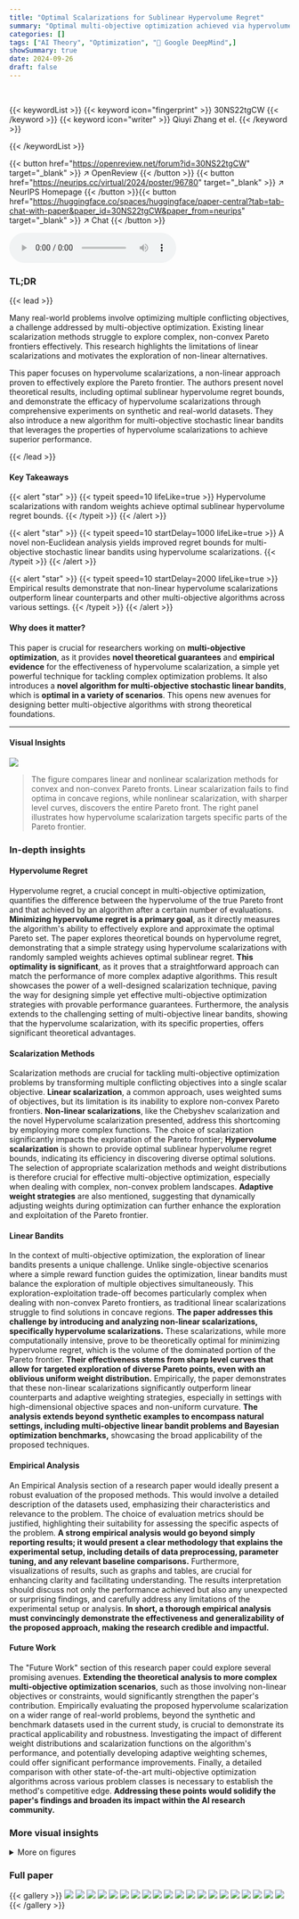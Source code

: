 ```yaml
---
title: "Optimal Scalarizations for Sublinear Hypervolume Regret"
summary: "Optimal multi-objective optimization achieved via hypervolume scalarization, offering sublinear regret bounds and outperforming existing methods."
categories: []
tags: ["AI Theory", "Optimization", "🏢 Google DeepMind",]
showSummary: true
date: 2024-09-26
draft: false
---
```


<br>

{{< keywordList >}}
{{< keyword icon="fingerprint" >}} 30NS22tgCW {{< /keyword >}}
{{< keyword icon="writer" >}} Qiuyi Zhang et el. {{< /keyword >}}
 
{{< /keywordList >}}

{{< button href="https://openreview.net/forum?id=30NS22tgCW" target="_blank" >}}
↗ OpenReview
{{< /button >}}
{{< button href="https://neurips.cc/virtual/2024/poster/96780" target="_blank" >}}
↗ NeurIPS Homepage
{{< /button >}}{{< button href="https://huggingface.co/spaces/huggingface/paper-central?tab=tab-chat-with-paper&paper_id=30NS22tgCW&paper_from=neurips" target="_blank" >}}
↗ Chat
{{< /button >}}



<audio controls>
    <source src="https://ai-paper-reviewer.com/30NS22tgCW/podcast.wav" type="audio/wav">
    Your browser does not support the audio element.
</audio>


### TL;DR


{{< lead >}}

Many real-world problems involve optimizing multiple conflicting objectives, a challenge addressed by multi-objective optimization.  Existing linear scalarization methods struggle to explore complex, non-convex Pareto frontiers effectively.  This research highlights the limitations of linear scalarizations and motivates the exploration of non-linear alternatives. 

This paper focuses on hypervolume scalarizations, a non-linear approach proven to effectively explore the Pareto frontier. The authors present novel theoretical results, including optimal sublinear hypervolume regret bounds, and demonstrate the efficacy of hypervolume scalarizations through comprehensive experiments on synthetic and real-world datasets. They also introduce a new algorithm for multi-objective stochastic linear bandits that leverages the properties of hypervolume scalarizations to achieve superior performance.

{{< /lead >}}


#### Key Takeaways

{{< alert "star" >}}
{{< typeit speed=10 lifeLike=true >}} Hypervolume scalarizations with random weights achieve optimal sublinear hypervolume regret bounds. {{< /typeit >}}
{{< /alert >}}

{{< alert "star" >}}
{{< typeit speed=10 startDelay=1000 lifeLike=true >}} A novel non-Euclidean analysis yields improved regret bounds for multi-objective stochastic linear bandits using hypervolume scalarizations. {{< /typeit >}}
{{< /alert >}}

{{< alert "star" >}}
{{< typeit speed=10 startDelay=2000 lifeLike=true >}} Empirical results demonstrate that non-linear hypervolume scalarizations outperform linear counterparts and other multi-objective algorithms across various settings. {{< /typeit >}}
{{< /alert >}}

#### Why does it matter?
This paper is crucial for researchers working on **multi-objective optimization**, as it provides **novel theoretical guarantees** and **empirical evidence** for the effectiveness of hypervolume scalarization, a simple yet powerful technique for tackling complex optimization problems.  It also introduces a **novel algorithm for multi-objective stochastic linear bandits**, which is **optimal in a variety of scenarios**. This opens new avenues for designing better multi-objective algorithms with strong theoretical foundations.

------
#### Visual Insights



![](https://ai-paper-reviewer.com/30NS22tgCW/figures_4_1.jpg)

> The figure compares linear and nonlinear scalarization methods for convex and non-convex Pareto fronts. Linear scalarization fails to find optima in concave regions, while nonlinear scalarization, with sharper level curves, discovers the entire Pareto front. The right panel illustrates how hypervolume scalarization targets specific parts of the Pareto frontier.







### In-depth insights


#### Hypervolume Regret
Hypervolume regret, a crucial concept in multi-objective optimization, quantifies the difference between the hypervolume of the true Pareto front and that achieved by an algorithm after a certain number of evaluations.  **Minimizing hypervolume regret is a primary goal**, as it directly measures the algorithm's ability to effectively explore and approximate the optimal Pareto set. The paper explores theoretical bounds on hypervolume regret, demonstrating that a simple strategy using hypervolume scalarizations with randomly sampled weights achieves optimal sublinear regret. **This optimality is significant**, as it proves that a straightforward approach can match the performance of more complex adaptive algorithms. This result showcases the power of a well-designed scalarization technique, paving the way for designing simple yet effective multi-objective optimization strategies with provable performance guarantees.  Furthermore, the analysis extends to the challenging setting of multi-objective linear bandits, showing that the hypervolume scalarization, with its specific properties, offers significant theoretical advantages.

#### Scalarization Methods
Scalarization methods are crucial for tackling multi-objective optimization problems by transforming multiple conflicting objectives into a single scalar objective.  **Linear scalarization**, a common approach, uses weighted sums of objectives, but its limitation is its inability to explore non-convex Pareto frontiers.  **Non-linear scalarizations**, like the Chebyshev scalarization and the novel Hypervolume scalarization presented, address this shortcoming by employing more complex functions.  The choice of scalarization significantly impacts the exploration of the Pareto frontier; **Hypervolume scalarization** is shown to provide optimal sublinear hypervolume regret bounds, indicating its efficiency in discovering diverse optimal solutions.  The selection of appropriate scalarization methods and weight distributions is therefore crucial for effective multi-objective optimization, especially when dealing with complex, non-convex problem landscapes.  **Adaptive weight strategies** are also mentioned, suggesting that dynamically adjusting weights during optimization can further enhance the exploration and exploitation of the Pareto frontier.

#### Linear Bandits
In the context of multi-objective optimization, the exploration of linear bandits presents a unique challenge. Unlike single-objective scenarios where a simple reward function guides the optimization, linear bandits must balance the exploration of multiple objectives simultaneously. This exploration-exploitation trade-off becomes particularly complex when dealing with non-convex Pareto frontiers, as traditional linear scalarizations struggle to find solutions in concave regions. **The paper addresses this challenge by introducing and analyzing non-linear scalarizations, specifically hypervolume scalarizations.**  These scalarizations, while more computationally intensive, prove to be theoretically optimal for minimizing hypervolume regret, which is the volume of the dominated portion of the Pareto frontier. **Their effectiveness stems from sharp level curves that allow for targeted exploration of diverse Pareto points, even with an oblivious uniform weight distribution.** Empirically, the paper demonstrates that these non-linear scalarizations significantly outperform linear counterparts and adaptive weighting strategies, especially in settings with high-dimensional objective spaces and non-uniform curvature. **The analysis extends beyond synthetic examples to encompass natural settings, including multi-objective linear bandit problems and Bayesian optimization benchmarks,** showcasing the broad applicability of the proposed techniques.

#### Empirical Analysis
An Empirical Analysis section of a research paper would ideally present a robust evaluation of the proposed methods.  This would involve a detailed description of the datasets used, emphasizing their characteristics and relevance to the problem. The choice of evaluation metrics should be justified, highlighting their suitability for assessing the specific aspects of the problem.  **A strong empirical analysis would go beyond simply reporting results; it would present a clear methodology that explains the experimental setup, including details of data preprocessing, parameter tuning, and any relevant baseline comparisons.**  Furthermore, visualizations of results, such as graphs and tables, are crucial for enhancing clarity and facilitating understanding.  The results interpretation should discuss not only the performance achieved but also any unexpected or surprising findings, and carefully address any limitations of the experimental setup or analysis.  **In short, a thorough empirical analysis must convincingly demonstrate the effectiveness and generalizability of the proposed approach, making the research credible and impactful.** 

#### Future Work
The "Future Work" section of this research paper could explore several promising avenues.  **Extending the theoretical analysis to more complex multi-objective optimization scenarios**, such as those involving non-linear objectives or constraints, would significantly strengthen the paper's contribution.  Empirically evaluating the proposed hypervolume scalarization on a wider range of real-world problems, beyond the synthetic and benchmark datasets used in the current study, is crucial to demonstrate its practical applicability and robustness.  Investigating the impact of different weight distributions and scalarization functions on the algorithm's performance, and potentially developing adaptive weighting schemes, could offer significant performance improvements.  Finally, a detailed comparison with other state-of-the-art multi-objective optimization algorithms across various problem classes is necessary to establish the method's competitive edge.  **Addressing these points would solidify the paper's findings and broaden its impact within the AI research community.**


### More visual insights

<details>
<summary>More on figures
</summary>


![](https://ai-paper-reviewer.com/30NS22tgCW/figures_5_1.jpg)

> The figure shows how the hypervolume scalarization, with respect to a direction λ=w, corresponds to a differential area element in the dominated hypervolume. Averaging over random directions is analogous to integrating the dominated hypervolume in polar coordinates.  This concept is used to prove that by choosing the maximizers of T random hypervolume scalarizations, the algorithm converges to the hypervolume of the Pareto frontier with a rate of O(T−1/k).


![](https://ai-paper-reviewer.com/30NS22tgCW/figures_8_1.jpg)

> This figure compares the performance of three different scalarization methods (linear, Chebyshev, and hypervolume) on a synthetic concave Pareto frontier (z = exp(-x - y)).  The left panel shows a 3D plot of the Pareto frontier. The right panel shows the hypervolume regret (the difference between the optimal hypervolume and the hypervolume achieved by the algorithm) as a function of the number of Pareto points selected. The results demonstrate that the hypervolume scalarization converges to the optimal hypervolume much faster than the other two methods. The linear scalarization's regret remains constant, indicating it fails to effectively explore the Pareto frontier.


![](https://ai-paper-reviewer.com/30NS22tgCW/figures_9_1.jpg)

> The plots compare the cumulative hypervolume achieved by different scalarization methods (linear, Chebyshev, hypervolume) with uniform and boxed weight distributions across various numbers of objectives (k=2,6,10).  As the number of objectives increases, the hypervolume scalarization demonstrates a significantly better performance, indicating its superiority in exploring the Pareto frontier in higher-dimensional multi-objective optimization problems.  The boxed weight distributions generally underperform compared to uniform distributions, highlighting the importance of uniform weight sampling in this context.


![](https://ai-paper-reviewer.com/30NS22tgCW/figures_18_1.jpg)

> The figure compares the performance of three different scalarization methods (linear, Chebyshev, and hypervolume) in optimizing a synthetic concave Pareto frontier (z = exp(-x - y)).  The hypervolume regret is plotted against the number of Pareto points selected. The results show that the hypervolume scalarization achieves a significantly faster convergence rate (sublinear) compared to the other methods, which demonstrate slower or constant convergence.


![](https://ai-paper-reviewer.com/30NS22tgCW/figures_19_1.jpg)

> This figure compares the hypervolume regret of three different scalarization methods (linear, Chebyshev, and hypervolume) on a synthetic concave Pareto frontier (z = exp(-x - y)).  The plot shows how the hypervolume regret (the difference between the maximum achievable hypervolume and the hypervolume achieved by the algorithm) changes as the number of Pareto points selected increases. The results demonstrate that the hypervolume scalarization converges significantly faster than the other two methods, achieving sublinear regret. The linear scalarization shows a constant hypervolume regret, suggesting it fails to efficiently explore the Pareto frontier.


![](https://ai-paper-reviewer.com/30NS22tgCW/figures_19_2.jpg)

> This figure compares the performance of two multi-objective optimization algorithms, UCB-HV and EHVI, on the BBOB benchmark functions. The left panel shows the dominated hypervolume over trials, and the right panel shows the Pareto frontier.  UCB-HV, utilizing hypervolume scalarizations, demonstrates a more diverse exploration of the Pareto frontier compared to EHVI, particularly in higher dimensions, leading to greater hypervolume gains.


![](https://ai-paper-reviewer.com/30NS22tgCW/figures_20_1.jpg)

> This figure compares the performance of UCB with hypervolume scalarization and EHVI algorithms on BBOB benchmark functions.  The left panel shows the cumulative hypervolume achieved over a number of trials, highlighting the faster convergence rate of the UCB-HV method. The right panel visualizes the Pareto frontier obtained by both algorithms, revealing that EHVI tends to focus on the central part of the frontier while UCB-HV explores more diverse points, especially in higher dimensions. This supports the paper's claim of superior performance of hypervolume scalarization in maximizing the diversity and hypervolume of Pareto front.


![](https://ai-paper-reviewer.com/30NS22tgCW/figures_21_1.jpg)

> This figure compares the performance of the UCB algorithm with hypervolume scalarization and the EHVI algorithm on the BBOB benchmark for multi-objective optimization.  The left panel shows the dominated hypervolume over time, indicating the efficiency of each method at exploring the Pareto frontier. The right panel displays the Pareto frontier approximation produced by each method, illustrating their differences in the diversity and distribution of solutions.


</details>






### Full paper

{{< gallery >}}
<img src="https://ai-paper-reviewer.com/30NS22tgCW/1.png" class="grid-w50 md:grid-w33 xl:grid-w25" />
<img src="https://ai-paper-reviewer.com/30NS22tgCW/2.png" class="grid-w50 md:grid-w33 xl:grid-w25" />
<img src="https://ai-paper-reviewer.com/30NS22tgCW/3.png" class="grid-w50 md:grid-w33 xl:grid-w25" />
<img src="https://ai-paper-reviewer.com/30NS22tgCW/4.png" class="grid-w50 md:grid-w33 xl:grid-w25" />
<img src="https://ai-paper-reviewer.com/30NS22tgCW/5.png" class="grid-w50 md:grid-w33 xl:grid-w25" />
<img src="https://ai-paper-reviewer.com/30NS22tgCW/6.png" class="grid-w50 md:grid-w33 xl:grid-w25" />
<img src="https://ai-paper-reviewer.com/30NS22tgCW/7.png" class="grid-w50 md:grid-w33 xl:grid-w25" />
<img src="https://ai-paper-reviewer.com/30NS22tgCW/8.png" class="grid-w50 md:grid-w33 xl:grid-w25" />
<img src="https://ai-paper-reviewer.com/30NS22tgCW/9.png" class="grid-w50 md:grid-w33 xl:grid-w25" />
<img src="https://ai-paper-reviewer.com/30NS22tgCW/10.png" class="grid-w50 md:grid-w33 xl:grid-w25" />
<img src="https://ai-paper-reviewer.com/30NS22tgCW/11.png" class="grid-w50 md:grid-w33 xl:grid-w25" />
<img src="https://ai-paper-reviewer.com/30NS22tgCW/12.png" class="grid-w50 md:grid-w33 xl:grid-w25" />
<img src="https://ai-paper-reviewer.com/30NS22tgCW/13.png" class="grid-w50 md:grid-w33 xl:grid-w25" />
<img src="https://ai-paper-reviewer.com/30NS22tgCW/14.png" class="grid-w50 md:grid-w33 xl:grid-w25" />
<img src="https://ai-paper-reviewer.com/30NS22tgCW/15.png" class="grid-w50 md:grid-w33 xl:grid-w25" />
<img src="https://ai-paper-reviewer.com/30NS22tgCW/16.png" class="grid-w50 md:grid-w33 xl:grid-w25" />
<img src="https://ai-paper-reviewer.com/30NS22tgCW/17.png" class="grid-w50 md:grid-w33 xl:grid-w25" />
<img src="https://ai-paper-reviewer.com/30NS22tgCW/18.png" class="grid-w50 md:grid-w33 xl:grid-w25" />
<img src="https://ai-paper-reviewer.com/30NS22tgCW/19.png" class="grid-w50 md:grid-w33 xl:grid-w25" />
<img src="https://ai-paper-reviewer.com/30NS22tgCW/20.png" class="grid-w50 md:grid-w33 xl:grid-w25" />
{{< /gallery >}}